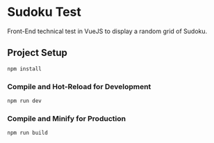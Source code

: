 # Sudoku Test

Front-End technical test in VueJS to display a random grid of Sudoku.


## Project Setup

```sh
npm install
```

### Compile and Hot-Reload for Development

```sh
npm run dev
```

### Compile and Minify for Production

```sh
npm run build
```
